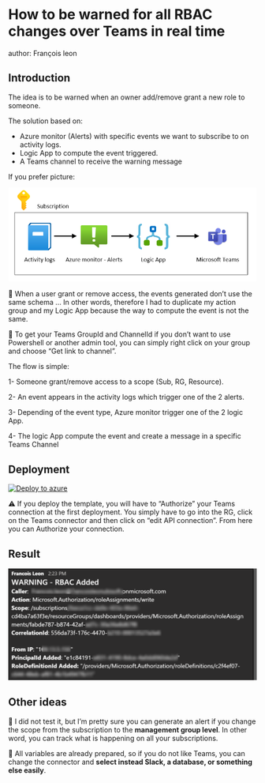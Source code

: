 # How to be warned for all RBAC changes over Teams in real time

author: François leon

## Introduction

The idea is to be warned when an owner add/remove grant a new role to someone.

The solution based on:
* Azure monitor (Alerts) with specific events we want to subscribe to on activity logs.
* Logic App to compute the event triggered.
* A Teams channel to receive the warning message

If you prefer picture:

![](images/infra.png)

:vertical_traffic_light: When a user grant or remove access, the events generated don’t use the same schema … In other words, therefore I had to duplicate my action group and my Logic App because the way to compute the event is not the same.

:vertical_traffic_light: To get your Teams GroupId and ChannelId if you don’t want to use Powershell or another admin tool, you can simply right click on your group and choose “Get link to channel”.

The flow is simple:

1- Someone grant/remove access to a scope (Sub, RG, Resource).

2- An event appears in the activity logs which trigger one of the 2 alerts.

3- Depending of the event type, Azure monitor trigger one of the 2 logic App.

4- The logic App compute the event and create a message in a specific Teams Channel

## Deployment

[![Deploy to azure](https://aka.ms/deploytoazurebutton)](https://portal.azure.com/#create/Microsoft.Template/uri/https%3A%2F%2Fraw.githubusercontent.com%2FSCOMnewbie%2FAzure%2Fmaster%2FLogicApp%2FRBAC-Warnings%2Fdeploy.json)

:warning: If you deploy the template, you will have to “Authorize” your Teams connection at the first deployment. You simply have to go into the RG, click on the Teams connector and then click on “edit API connection”. From here you can Authorize your connection.

## Result

![](images/capture.png)

## Other ideas

:vertical_traffic_light: I did not test it, but I’m pretty sure you can generate an alert if you change the scope from the subscription to the **management group level**. In other word, you can track what is happening on all your subscriptions. 

:vertical_traffic_light: All variables are already prepared, so if you do not like Teams, you can change the connector and **select instead Slack, a database, or something else easily**.
